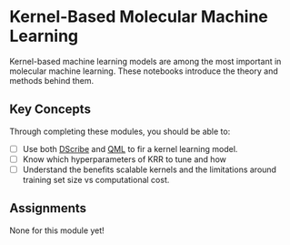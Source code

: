 # Kernel-Based Molecular Machine Learning

Kernel-based machine learning models are among the most important in molecular machine learning. 
These notebooks introduce the theory and methods behind them.

## Key Concepts

Through completing these modules, you should be able to:

- [ ] Use both [DScribe](https://singroup.github.io/dscribe/latest/) and [QML](http://www.qmlcode.org/) to fir a kernel learning model.
- [ ] Know which hyperparameters of KRR to tune and how
- [ ] Understand the benefits scalable kernels and the limitations around training set size vs computational cost.

## Assignments

None for this module yet!
